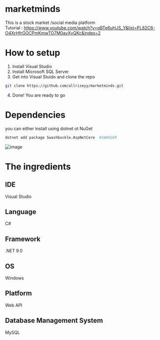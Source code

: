 # marketminds
This is a stock market /social media platform <br/>
Tutorial : https://www.youtube.com/watch?v=qBTe6uHJS_Y&list=PL82C6-O4XrHfrGOCPmKmwTO7M0avXyQKc&index=2

# How to setup
1. Install Visual Studio
2. Install Microsoft SQL Server
3. Get into Visual Stuido and clone the repo
```bash
git clone https://github.com/allriseyy/marketminds.git
```
4. Done! You are ready to go


# Dependencies
you can either install using dotnet ot NuGet
```bash
dotnet add package Swashbuckle.AspNetCore  #SWAGGER
```
![image](https://github.com/user-attachments/assets/c0c1e3f6-440e-4a3e-abec-adbfe23a7638)




# The ingredients
## IDE
Visual Studio

## Language
C#

## Framework
.NET 9.0

## OS
Windows

## Platform
Web API

## Database Management System
MySQL

